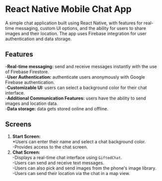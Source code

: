 # React Native Mobile Chat App

A simple chat application built using React Native, with features for real-time messaging, custom UI options, and the ability for users to share images and their
location. The app uses Firebase integration for user authentication and data storage.

## Features

-**Real-time messaging:** send and receive messages instantly with the use of Firebase Firestore. <br/>-**User Authentication:** authenticate users anonymously with Google Firebase authentication.<br/> -**Customizable UI:** users can select a background color for their chat interface.<br/> -**Additional Communication Features:** users have the ability to send images and location data. <br/>-**Data storage:** data gets stored online and offline.

## Screens

1. **Start Screen:**<br/>\*Users can enter their name and select a chat background color.<br/>-Provides access to the chat screen.
2. **Chat Screen:**<br/>-Displays a real-time chat interface using `GiftedChat`.<br/>-Users can send and receive text messages.<br/>-Users can also pick and send images from the phone's image library.<br/>-Users can send their location via the chat in a map view.

